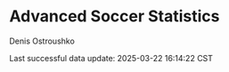 # Advanced Soccer Statistics
Denis Ostroushko

<!-- gfm -->

Last successful data update: 2025-03-22 16:14:22 CST
